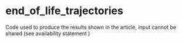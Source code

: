 # end_of_life_trajectories
Code used to produce the results shown in the article, input cannot be shared (see availability statement )
